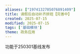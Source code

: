 ```yaml
---
aliases: ["1974132705076891409"]
title: 请假后自动补齐排班【完善中】
created: 2025-07-15
modified: 2025-07-15
tags: ['基础模块']
theme: 政务应用
---
```


功能于250301基线发布